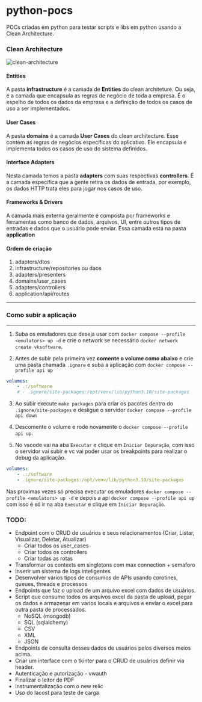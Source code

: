 # python-pocs

POCs criadas em python para testar scripts e libs em python usando a Clean Architecture.

### Clean Architecture

![clean-architecture](https://github.com/VictorDeon/python-notebook/assets/14116020/cd51c91a-a0cb-405a-b90c-5b47b54ba5b5)

#### Entities

A pasta **infrastructure** é a camada de **Entities** do clean architeture.
Ou seja, é a camada que encapsula as regras de negócio de toda a empresa. É o espelho de todos os dados da empresa
e a definição de todos os casos de uso a ser implementados.

#### User Cases

A pasta **domains** é a camada **User Cases** do clean architecture. Esse contém as regras
de negócios específicas do aplicativo. Ele encapsula e implementa todos os casos de uso do sistema definidos.

#### Interface Adapters

Nesta camada temos a pasta **adapters** com suas respectivas **controllers**. É a camada específica que a gente retira os dados de entrada, por exemplo, os dados HTTP trata eles para jogar nos casos de uso.

#### Frameworks & Drivers

A camada mais externa geralmente é composta por frameworks e ferramentas como banco de dados, arquivos, UI, entre outros tipos de entradas e dados que o usuário pode enviar. Essa camada está na pasta **application**

#### Ordem de criação

1. adapters/dtos
2. infrastructure/repositories ou daos
3. adapters/presenters
4. domains/user_cases
5. adapters/controllers
6. application/api/routes

***
### Como subir a aplicação
***

1. Suba os emuladores que deseja usar com `docker compose --profile <emulators> up -d` e crie o network se necessário `docker network create vksoftware`.

2. Antes de subir pela primeira vez **comente o volume como abaixo** e crie uma pasta chamada `.ignore` e suba a aplicação com `docker compose --profile api up`

```yml
volumes:
    - .:/software
    # - .ignore/site-packages:/opt/venv/lib/python3.10/site-packages
```

3. Ao subir execute `make packages` para criar os pacotes dentro do `.ignore/site-packages` e desligue o servidor `docker compose --profile api down`

4. Descomente o volume e rode novamente o `docker compose --profile api up`.

5. No vscode vai na aba `Executar` e clique em `Iniciar Depuração`, com isso o servidor vai subir e vc vai poder usar os
breakpoints para realizar o debug da aplicação.

```yml
volumes:
    - .:/software
    - .ignore/site-packages:/opt/venv/lib/python3.10/site-packages
```

Nas proximas vezes só precisa executar os emuladores `docker compose --profile <emulators> up -d` e depois a api `docker compose --profile api up` com isso é só ir na aba `Executar` e clique em `Iniciar Depuração`.

### TODO:

* Endpoint com o CRUD de usuários e seus relacionamentos (Criar, Listar, Visualizar, Deletar, Atualizar)
    - Criar todos os user_cases
    - Criar todos os controllers
    - Criar todas as rotas
* Transformar os contexts em singletons com max connection + semaforo
* Inserir um sistema de logs inteligentes
* Desenvolver vários tipos de consumos de APIs usando corotines, queues, threads e processos
* Endpoints que faz o upload de um arquivo excel com dados de usuários.
* Script que consume todos os arquivos excel da pasta de upload, pegar os dados e armazenar em varios locais
e arquivos e enviar o excel para outra pasta de processados.
    - NoSQL (mongodb)
    - SQL (sqlalchemy)
    - CSV
    - XML
    - JSON
* Endpoints de consulta desses dados de usuários pelos diversos meios acima.
* Criar um interface com o tkinter para o CRUD de usuários definir via header.
* Autenticação e autorização - vwauth
* Finalizar o leitor de PDF
* Instrumentalização com o new relic
* Uso do lacost para teste de carga
